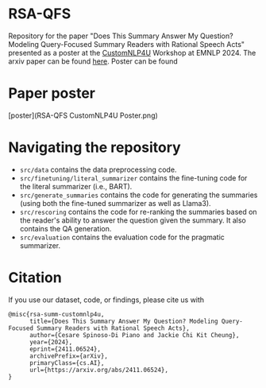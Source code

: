 # RSA-QFS

Repository for the paper "Does This Summary Answer My Question? Modeling Query-Focused Summary Readers with Rational Speech Acts" presented as a poster at the [CustomNLP4U](https://customnlp4u-24.github.io/) Workshop at EMNLP 2024. The arxiv paper can be found [here](http://arxiv.org/abs/2411.06524). Poster can be found 

# Paper poster

[poster](RSA-QFS CustomNLP4U Poster.png)

# Navigating the repository

- `src/data` contains the data preprocessing code.
- `src/finetuning/literal_summarizer` contains the fine-tuning code for the literal summarizer (i.e., BART).
- `src/generate_summaries` contains the code for generating the summaries (using both the fine-tuned summarizer as well as Llama3).
- `src/rescoring` contains the code for re-ranking the summaries based on the reader's ability to answer the question given the summary. It also contains the QA generation.
- `src/evaluation` contains the evaluation code for the pragmatic summarizer.

# Citation 

If you use our dataset, code, or findings, please cite us with
```
@misc{rsa-summ-customnlp4u,
      title={Does This Summary Answer My Question? Modeling Query-Focused Summary Readers with Rational Speech Acts}, 
      author={Cesare Spinoso-Di Piano and Jackie Chi Kit Cheung},
      year={2024},
      eprint={2411.06524},
      archivePrefix={arXiv},
      primaryClass={cs.AI},
      url={https://arxiv.org/abs/2411.06524}, 
}
```
